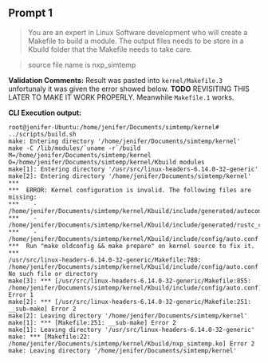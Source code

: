
## Prompt 1


>You are an expert in Linux Software development who will create a Makefile to build a module. The output files needs to be store in a Kbuild folder that the Makefile needs to take care.

>source file name is nxp_simtemp

**Validation Comments:** Result was pasted into `kernel/Makefile.3` unfortunaly it was given the error showed below. **TODO** REVISITING THIS LATER TO MAKE IT WORK PROPERLY. Meanwhile `Makefile.1` works. 

**CLI Execution output:**
```
root@jenifer-Ubuntu:/home/jenifer/Documents/simtemp/kernel# ../scripts/build.sh 
make: Entering directory '/home/jenifer/Documents/simtemp/kernel'
make -C /lib/modules/`uname -r`/build M=/home/jenifer/Documents/simtemp/kernel O=/home/jenifer/Documents/simtemp/kernel/Kbuild modules
make[1]: Entering directory '/usr/src/linux-headers-6.14.0-32-generic'
make[2]: Entering directory '/home/jenifer/Documents/simtemp/kernel'
***
***  ERROR: Kernel configuration is invalid. The following files are missing:
***    - /home/jenifer/Documents/simtemp/kernel/Kbuild/include/generated/autoconf.h
***    - /home/jenifer/Documents/simtemp/kernel/Kbuild/include/generated/rustc_cfg
***    - /home/jenifer/Documents/simtemp/kernel/Kbuild/include/config/auto.conf
***  Run "make oldconfig && make prepare" on kernel source to fix it.
***
/usr/src/linux-headers-6.14.0-32-generic/Makefile:780: /home/jenifer/Documents/simtemp/kernel/Kbuild/include/config/auto.conf: No such file or directory
make[3]: *** [/usr/src/linux-headers-6.14.0-32-generic/Makefile:855: /home/jenifer/Documents/simtemp/kernel/Kbuild/include/config/auto.conf] Error 1
make[2]: *** [/usr/src/linux-headers-6.14.0-32-generic/Makefile:251: __sub-make] Error 2
make[2]: Leaving directory '/home/jenifer/Documents/simtemp/kernel'
make[1]: *** [Makefile:251: __sub-make] Error 2
make[1]: Leaving directory '/usr/src/linux-headers-6.14.0-32-generic'
make: *** [Makefile:22: /home/jenifer/Documents/simtemp/kernel/Kbuild/nxp_simtemp.ko] Error 2
make: Leaving directory '/home/jenifer/Documents/simtemp/kernel'
```